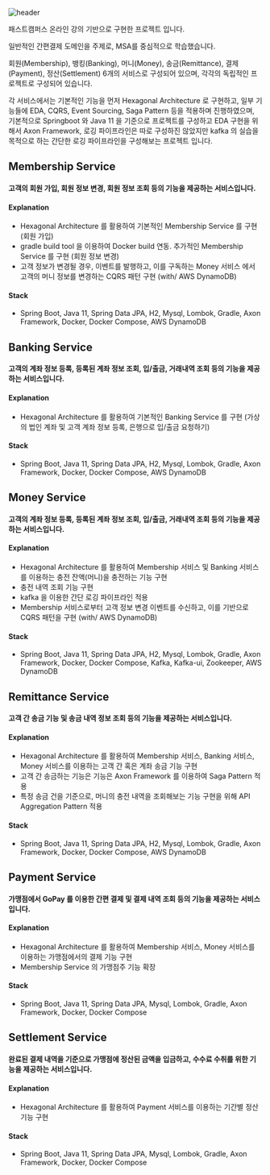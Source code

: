 ![header](https://capsule-render.vercel.app/api?type=Waving&color=auto&height=300&section=header&text=GoPay%20Project&fontSize=90)


패스트캠퍼스 온라인 강의 기반으로 구현한 프로젝트 입니다.

일반적인 간편결제 도메인을 주제로, MSA를 중심적으로 학습했습니다.

회원(Membership), 뱅킹(Banking), 머니(Money), 송금(Remittance), 결제(Payment), 정산(Settlement) 6개의 서비스로 구성되어 있으며, 각각의 독립적인 프로젝트로 구성되어 있습니다.

각 서비스에서는 기본적인 기능을 먼저 Hexagonal Architecture 로 구현하고, 일부 기능들에 EDA, CQRS, Event Sourcing, Saga Pattern 등을 적용하며 진행하였으며,
기본적으로 Springboot 와 Java 11 을 기준으로 프로젝트를 구성하고 EDA 구현을 위해서 Axon Framework, 로깅 파이프라인은 따로 구성하진 않았지만 kafka 의 실습을 목적으로 하는 간단한 로깅 파이프라인을 구성해보는 프로젝트 입니다.


## Membership Service
#### 고객의 회원 가입, 회원 정보 변경, 회원 정보 조회 등의 기능을 제공하는 서비스입니다.
#### Explanation
- Hexagonal Architecture 를 활용하여 기본적인 Membership Service 를 구현 (회원 가입)
- gradle build tool 을 이용하여 Docker build 연동. 추가적인 Membership Service 를 구현 (회원 정보 변경)
- 고객 정보가 변경될 경우, 이벤트를 발행하고, 이를 구독하는 Money 서비스 에서 고객의 머니 정보를 변경하는 CQRS 패턴 구현 (with/ AWS DynamoDB)

#### Stack
- Spring Boot, Java 11, Spring Data JPA, H2, Mysql, Lombok, Gradle, Axon Framework, Docker, Docker Compose, AWS DynamoDB


## Banking Service
#### 고객의 계좌 정보 등록, 등록된 계좌 정보 조회, 입/출금, 거래내역 조회 등의 기능을 제공하는 서비스입니다.
#### Explanation
- Hexagonal Architecture 를 활용하여 기본적인 Banking Service 를 구현 (가상의 법인 계좌 및 고객 계좌 정보 등록, 은행으로 입/출금 요청하기)

#### Stack
- Spring Boot, Java 11, Spring Data JPA, H2, Mysql, Lombok, Gradle, Axon Framework, Docker, Docker Compose, AWS DynamoDB


## Money Service
#### 고객의 계좌 정보 등록, 등록된 계좌 정보 조회, 입/출금, 거래내역 조회 등의 기능을 제공하는 서비스입니다.
#### Explanation
- Hexagonal Architecture 를 활용하여 Membership 서비스 및 Banking 서비스를 이용하는 충전 잔액(머니)을 충전하는 기능 구현
- 충전 내역 조회 기능 구현
- kafka 을 이용한 간단 로깅 파이프라인 적용
- Membership 서비스로부터 고객 정보 변경 이벤트를 수신하고, 이를 기반으로 CQRS 패턴을 구현 (with/ AWS DynamoDB)

#### Stack
- Spring Boot, Java 11, Spring Data JPA, H2, Mysql, Lombok, Gradle, Axon Framework, Docker, Docker Compose, Kafka, Kafka-ui, Zookeeper, AWS DynamoDB


## Remittance Service
#### 고객 간 송금 기능 및 송금 내역 정보 조회 등의 기능을 제공하는 서비스입니다.
#### Explanation
- Hexagonal Architecture 를 활용하여 Membership 서비스, Banking 서비스, Money 서비스를 이용하는 고객 간 혹은 계좌 송금 기능 구현
- 고객 간 송금하는 기능은 기능은 Axon Framework 를 이용하여 Saga Pattern 적용  
- 특정 송금 건을 기준으로, 머니의 충전 내역을 조회해보는 기능 구현을 위해 API Aggregation Pattern 적용

#### Stack
- Spring Boot, Java 11, Spring Data JPA, H2, Mysql, Lombok, Gradle, Axon Framework, Docker, Docker Compose, AWS DynamoDB


## Payment Service
#### 가맹점에서 GoPay 를 이용한 간편 결제 및 결제 내역 조회 등의 기능을 제공하는 서비스입니다.
#### Explanation
- Hexagonal Architecture 를 활용하여 Membership 서비스, Money 서비스를 이용하는 가맹점에서의 결제 기능 구현
- Membership Service 의 가맹점주 기능 확장

#### Stack
- Spring Boot, Java 11, Spring Data JPA, Mysql, Lombok, Gradle, Axon Framework, Docker, Docker Compose


## Settlement Service
#### 완료된 결제 내역을 기준으로 가맹점에 정산된 금액을 입금하고, 수수료 수취를 위한 기능을 제공하는 서비스입니다.
#### Explanation
- Hexagonal Architecture 를 활용하여 Payment 서비스를 이용하는 기간별 정산 기능 구현

#### Stack
- Spring Boot, Java 11, Spring Data JPA, Mysql, Lombok, Gradle, Axon Framework, Docker, Docker Compose

